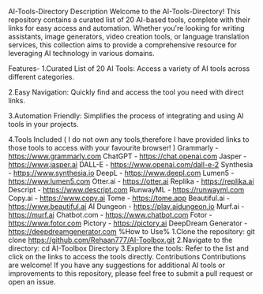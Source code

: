 AI-Tools-Directory
Description
Welcome to the AI-Tools-Directory! This repository contains a curated list of 20 AI-based tools, complete with their links for easy access and automation. Whether you're looking for writing assistants, image generators, video creation tools, or language translation services, this collection aims to provide a comprehensive resource for leveraging AI technology in various domains.

Features-
1.Curated List of 20 AI Tools: Access a variety of AI tools across different categories.

2.Easy Navigation: Quickly find and access the tool you need with direct links.

3.Automation Friendly: Simplifies the process of integrating and using AI tools in your projects.

4.Tools Included ( I do not own any tools,therefore I have provided links to those tools to access with your favourite browser! )
Grammarly - https://www.grammarly.com
ChatGPT - https://chat.openai.com
Jasper - https://www.jasper.ai
DALL-E - https://www.openai.com/dall-e-2
Synthesia - https://www.synthesia.io
DeepL - https://www.deepl.com
Lumen5 - https://www.lumen5.com
Otter.ai - https://otter.ai
Replika - https://replika.ai
Descript - https://www.descript.com
RunwayML - https://runwayml.com
Copy.ai - https://www.copy.ai
Tome - https://tome.app
Beautiful.ai - https://www.beautiful.ai
AI Dungeon - https://play.aidungeon.io
Murf.ai - https://murf.ai
Chatbot.com - https://www.chatbot.com
Fotor - https://www.fotor.com
Pictory - https://pictory.ai
DeepDream Generator - https://deepdreamgenerator.com
%How to Use%
1.Clone the repository: git clone https://github.com/Rehaan777/AI-Toolbox.git
2.Navigate to the directory: cd AI-Toolbox Directory
3.Explore the tools: Refer to the list and click on the links to access the tools directly.
Contributions
Contributions are welcome! If you have any suggestions for additional AI tools or improvements to this repository, please feel free to submit a pull request or open an issue.
